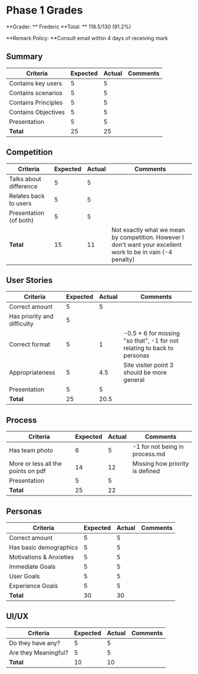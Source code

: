 # Phase 1 Grades
**Grader: ** Frederic
**Total: ** 118.5/130 (91.2%)

**Remark Policy: **Consult email within 4 days of receiving mark

## Summary
| Criteria | Expected | Actual | Comments |
| --- | --- | --- | --- |
| Contains key users | 5 | 5 |  |
| Contains scenarios | 5 | 5 |  |
| Contains Principles | 5 | 5 |  |
| Contains Objectives | 5 | 5 |  |
| Presentation | 5 | 5 |  |
| **Total** | 25 | 25 |  |

## Competition
| Criteria | Expected | Actual | Comments |
| --- | --- | --- | --- |
| Talks about difference | 5 | 5 |  |
| Relates back to users | 5 | 5 |  |
| Presentation (of both) | 5 | 5 |  |
| **Total** | 15 | 11 | Not exactly what we mean by competition. However I don't want your excellent work to be in vain (-4 penalty) |

## User Stories
| Criteria | Expected | Actual | Comments |
| --- | --- | --- | --- |
| Correct amount | 5 | 5 |  |
| Has priority and difficulty | 5 |  |  |
| Correct format | 5 | 1 | -0.5 * 6 for missing "so that", -1 for not relating to back to personas |
| Appropriateness | 5 | 4.5 | Site visiter point 3 should be more general |
| Presentation | 5 | 5 |  |
| **Total** | 25 | 20.5 |  |

## Process
| Criteria | Expected | Actual | Comments |
| --- | --- | --- | --- |
| Has team photo | 6 | 5 | -1 for not being in process.md |
| More or less all the points on pdf | 14 | 12 | Missing how priority is defined |
| Presentation | 5 | 5 |  |
| **Total** | 25 | 22 |  |

## Personas
| Criteria | Expected | Actual | Comments |
| --- | --- | --- | --- |
| Correct amount | 5 | 5 |  |
| Has basic demographics | 5 | 5 |  |
| Motivations & Anxieties | 5 | 5 |  |
| Immediate Goals | 5 | 5 |  |
| User Goals | 5 | 5 |  |
| Experience Goals | 5 | 5 |  |
| **Total** | 30 | 30 |  |

## UI/UX
| Criteria | Expected | Actual | Comments |
| --- | --- | --- | --- |
| Do they have any? | 5 | 5 |  |
| Are they Meaningful? | 5 | 5 |  |
| **Total** | 10 | 10 |  |